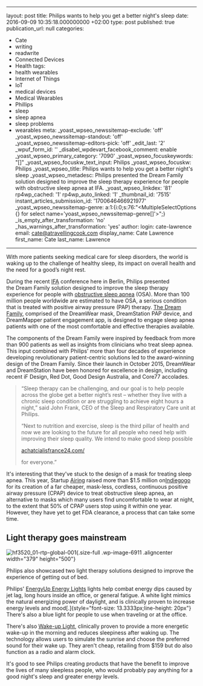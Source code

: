   - --
layout: post
title: Philips wants to help you get a better night's sleep
date: 2016-09-09 10:35:18.000000000 +02:00
type: post
published: true
publication_url: null
categories:
  - Cate
  - writing
  - readwrite
  - Connected Devices
  - Health
tags:
  - health wearables
  - Internet of Things
  - IoT
  - medical devices
  - Medical Wearables
  - Phillips
  - sleep
  - sleep apnea
  - sleep problems
  - wearables
meta:
  _yoast_wpseo_newssitemap-exclude: 'off'
  _yoast_wpseo_newssitemap-standout: 'off'
  _yoast_wpseo_newssitemap-editors-pick: 'off'
  _edit_last: '2'
  _wpuf_form_id: ''
  _disabel_wpdevart_facebook_comment: enable
  _yoast_wpseo_primary_category: '7090'
  _yoast_wpseo_focuskeywords: "[]"
  _yoast_wpseo_focuskw_text_input: Philips
  _yoast_wpseo_focuskw: Philips
  _yoast_wpseo_title: Philips wants to help you get a better night's sleep
  _yoast_wpseo_metadesc: Philips presented the Dream Family solution designed to improve
    the sleep therapy experience for people with obstructive sleep apnea at IFA.
  _yoast_wpseo_linkdex: '81'
  rp4wp_cached: '1'
  rp4wp_auto_linked: '1'
  _thumbnail_id: '7515'
  instant_articles_submission_id: '1700646466921977'
  _yoast_wpseo_newssitemap-genre: a:1:{i:0;s:76:"<MultipleSelectOptions {} for select
    name='yoast_wpseo_newssitemap-genre[]'>";}
  _is_empty_after_transformation: 'no'
  _has_warnings_after_transformation: 'yes'
author:
  login: cate-lawrence
  email: cate@atravellingcook.com
  display_name: Cate Lawrence
  first_name: Cate
  last_name: Lawrence
---
With more patients seeking medical care for sleep disorders, the world
is waking up to the challenge of healthy sleep, its impact on overall
health and the need for a good’s night rest.

During the recent [IFA](http://www.ifa-berlin.de/) conference here in
Berlin, Philips presented the Dream Family solution designed to improve
the sleep therapy experience for people with [obstructive sleep
apnea](https://en.wikipedia.org/wiki/Obstructive_sleep_apnea) (OSA).
More than 100 million people worldwide are estimated to have OSA, a
serious condition that is treated with positive airway pressure (PAP)
therapy. [The Dream
Family](http://www.usa.philips.com/healthcare/solutions/sleep-and-respiratory-care/dream-family),
comprised of the DreamWear mask, DreamStation PAP device, and
DreamMapper patient engagement app, is designed to engage sleep apnea
patients with one of the most comfortable and effective therapies
available.

The components of the Dream Family were inspired by feedback from more
than 900 patients as well as insights from clinicians who treat sleep
apnea. This input combined with Philips’ more than four decades of
experience developing revolutionary patient-centric solutions led to the
award-winning design of the Dream Family. Since their launch in October
2015, DreamWear and DreamStation have been honored for excellence in
design, including recent iF Design, Red Dot, Good Design Australia, and
Core77 accolades.

> “Sleep therapy can be challenging, and our goal is to help people
> across the globe get a better night’s rest – whether they live with a
> chronic sleep condition or are struggling to achieve eight hours a
> night,” said John Frank, CEO of the Sleep and Respiratory Care unit at
> Philips.
>
> “Next to nutrition and exercise, sleep is the third pillar of health
> and now we are looking to the future for all people who need help with
> improving their sleep quality. We intend to make good sleep possible
>
> <div id="GezeoY" style="width: 358px">
>
> [achatcialisfrance24.com/](http://achatcialisfrance24.com/)
>
> </div>
>
> for everyone.”

It's interesting that they've stuck to the design of a mask for treating
sleep apnea. This year, Startup
[Airing](http://www.fundairing.com/#first-ever-micro-cpap) raised more
than \$1.5 million
on[Indiegogo](https://www.indiegogo.com/projects/airing-the-first-hoseless-maskless-micro-cpap-sleep-technology#/)
for its creation of a far cheaper, mask-less, cordless, continuous
positive airway pressure (CPAP) device to treat obstructive sleep apnea,
an alternative to masks which many users find uncomfortable to wear at
night, to the extent that 50% of CPAP users stop using it within one
year. However, they have yet to get FDA clearance, a process that can
take some time.

Light therapy goes mainstream
-----------------------------

![hf3520\_01-rtp-global-001](rw-import/HF3520_01-RTP-global-001.jpeg){.size-full
.wp-image-6911 .aligncenter width="379" height="500"}

Philips also showcased two light therapy solutions designed to improve
the experience of getting out of bed.

Philips' [EnergyUp Energy
Lights](http://www.philips-store.com/store/catalog/light-therapy/energy-light/golite-blu-energy-light/productdetail/HF3429_60_US_SHOPPUB/US/en "Opens in a new window") lights
help combat energy dips caused by jet lag, long hours inside an office,
or general fatigue. A white light mimics the natural energizing power of
daylight, and is clinically proven to increase energy levels and
mood[.]{style="font-size: 13.3333px;line-height: 20px"}  There's also a
blue light for people to use when traveling or at the office.

There's also [Wake-up
Light](http://www.philips-store.com/store/catalog/light-therapy/wake-up-light/wake-up-light/productdetail/HF3520_60_US_SHOPPUB/US/en "Opens in a new window"), clinically
proven to provide a more energetic wake-up in the morning and reduces
sleepiness after waking up. The technology allows users to simulate the
sunrise and choose the preferred sound for their wake up. They aren't
cheap, retailing from \$159 but do also function as a radio and alarm
clock.

It's good to see Philips creating products that have the benefit to
improve the lives of many sleepless people, who would probably pay
anything for a good night's sleep and greater energy levels.
